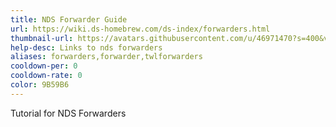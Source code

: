 ```yaml
---
title: NDS Forwarder Guide
url: https://wiki.ds-homebrew.com/ds-index/forwarders.html
thumbnail-url: https://avatars.githubusercontent.com/u/46971470?s=400&v=4
help-desc: Links to nds forwarders
aliases: forwarders,forwarder,twlforwarders
cooldown-per: 0
cooldown-rate: 0
color: 9B59B6
---
```


Tutorial for NDS Forwarders
